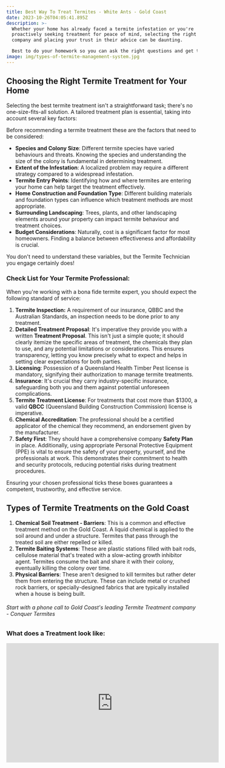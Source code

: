 ```yaml
---
title: Best Way To Treat Termites - White Ants - Gold Coast
date: 2023-10-26T04:05:41.895Z
description: >-
  Whether your home has already faced a termite infestation or you're
  proactively seeking treatment for peace of mind, selecting the right treatment
  company and placing your trust in their advice can be daunting.  

  Best to do your homework so you can ask the right questions and get the best outcome.
image: img/types-of-termite-management-system.jpg
---
```

## Choosing the Right Termite Treatment for Your Home

Selecting the best termite treatment isn't a straightforward task; there's no one-size-fits-all solution. A tailored treatment plan is essential, taking into account several key factors:

Before recommending a termite treatment these are the factors that need to be considered:

* **Species and Colony Size**: Different termite species have varied behaviours and threats. Knowing the species and understanding the size of the colony is fundamental in determining treatment.
* **Extent of the Infestation**: A localized problem may require a different strategy compared to a widespread infestation.
* **Termite Entry Points**: Identifying how and where termites are entering your home can help target the treatment effectively.
* **Home Construction and Foundation Type**: Different building materials and foundation types can influence which treatment methods are most appropriate.
* **Surrounding Landscaping**: Trees, plants, and other landscaping elements around your property can impact termite behaviour and treatment choices.
* **Budget Considerations**: Naturally, cost is a significant factor for most homeowners. Finding a balance between effectiveness and affordability is crucial.

You don't need to understand these variables, but the Termite Technician you engage certainly does!

### Check List for Your Termite Professional:

When you're working with a bona fide termite expert, you should expect the following standard of service:

1. **Termite Inspection:** A requirement of our insurance, QBBC and the Australian Standards, an inspection needs to be done prior to any treatment. 
2. **Detailed Treatment Proposal**: It's imperative they provide you with a written **Treatment Proposal**. This isn't just a simple quote; it should clearly itemize the specific areas of treatment, the chemicals they plan to use, and any potential limitations or considerations. This ensures transparency, letting you know precisely what to expect and helps in setting clear expectations for both parties.
3. **Licensing**: Possession of a Queensland Health Timber Pest license is mandatory, signifying their authorization to manage termite treatments.
4. **Insurance**: It's crucial they carry industry-specific insurance, safeguarding both you and them against potential unforeseen complications.
5. **Termite Treatment License**: For treatments that cost more than $1300, a valid **QBCC** (Queensland Building Construction Commission) license is imperative.
6. **Chemical Accreditation**: The professional should be a certified applicator of the chemical they recommend, an endorsement given by the manufacturer.
7. **Safety First**: They should have a comprehensive company **Safety Plan** in place. Additionally, using appropriate Personal Protective Equipment (PPE) is vital to ensure the safety of your property, yourself, and the professionals at work. This demonstrates their commitment to health and security protocols, reducing potential risks during treatment procedures.

Ensuring your chosen professional ticks these boxes guarantees a competent, trustworthy, and effective service.

## Types of Termite Treatments on the Gold Coast

1. **Chemical Soil Treatment - Barriers**: This is a common and effective treatment method on the Gold Coast. A liquid chemical is applied to the soil around and under a structure. Termites that pass through the treated soil are either repelled or killed.
2. **Termite Baiting Systems**: These are plastic stations filled with bait rods, cellulose material that's treated with a slow-acting growth inhibitor agent. Termites consume the bait and share it with their colony, eventually killing the colony over time.
3. **Physical Barriers**: These aren't designed to kill termites but rather deter them from entering the structure. These can include metal or crushed rock barriers, or specially-designed fabrics that are typically installed when a house is being built.

###### Start with a phone call to Gold Coast's leading Termite Treatment company - Conquer Termites

### What does a Treatment look like:

<iframe width="560" height="315" src="https://www.youtube.com/embed/jX0IASCNbSA?si=or8gOT4c62ybK7QB" title="YouTube video player" frameborder="0" allow="accelerometer; autoplay; clipboard-write; encrypted-media; gyroscope; picture-in-picture; web-share" allowfullscreen></iframe>